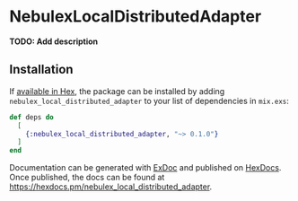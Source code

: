 # NebulexLocalDistributedAdapter

**TODO: Add description**

## Installation

If [available in Hex](https://hex.pm/docs/publish), the package can be installed
by adding `nebulex_local_distributed_adapter` to your list of dependencies in `mix.exs`:

```elixir
def deps do
  [
    {:nebulex_local_distributed_adapter, "~> 0.1.0"}
  ]
end
```

Documentation can be generated with [ExDoc](https://github.com/elixir-lang/ex_doc)
and published on [HexDocs](https://hexdocs.pm). Once published, the docs can
be found at <https://hexdocs.pm/nebulex_local_distributed_adapter>.

